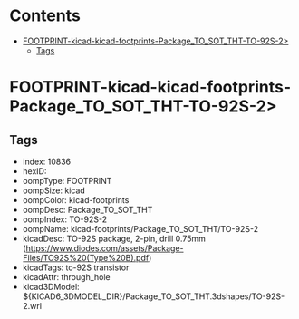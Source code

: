 



Contents
========

* [FOOTPRINT-kicad-kicad-footprints-Package_TO_SOT_THT-TO-92S-2>](#footprint-kicad-kicad-footprints-package_to_sot_tht-to-92s-2)
	* [Tags](#tags)

# FOOTPRINT-kicad-kicad-footprints-Package_TO_SOT_THT-TO-92S-2>

## Tags

- index: 10836
- hexID: 
- oompType: FOOTPRINT
- oompSize: kicad
- oompColor: kicad-footprints
- oompDesc: Package_TO_SOT_THT
- oompIndex: TO-92S-2
- oompName: kicad-footprints/Package_TO_SOT_THT/TO-92S-2
- kicadDesc: TO-92S package, 2-pin, drill 0.75mm (https://www.diodes.com/assets/Package-Files/TO92S%20(Type%20B).pdf)
- kicadTags: to-92S transistor
- kicadAttr: through_hole
- kicad3DModel: ${KICAD6_3DMODEL_DIR}/Package_TO_SOT_THT.3dshapes/TO-92S-2.wrl
